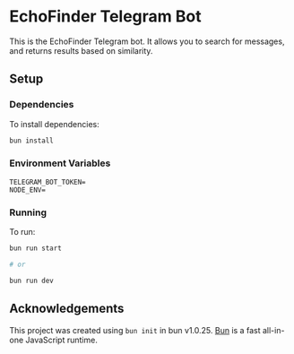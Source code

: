 # EchoFinder Telegram Bot

This is the EchoFinder Telegram bot. It allows you to search for messages, and returns results based on similarity.

## Setup

### Dependencies

To install dependencies:

```bash
bun install
```

### Environment Variables

```
TELEGRAM_BOT_TOKEN=
NODE_ENV=
```

### Running

To run:

```bash
bun run start

# or

bun run dev
```

## Acknowledgements

This project was created using `bun init` in bun v1.0.25. [Bun](https://bun.sh) is a fast all-in-one JavaScript runtime.
